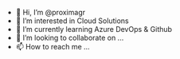 - 👋 Hi, I’m @proximagr
- 👀 I’m interested in Cloud Solutions
- 🌱 I’m currently learning Azure DevOps & Github
- 💞️ I’m looking to collaborate on ...
- 📫 How to reach me ...


